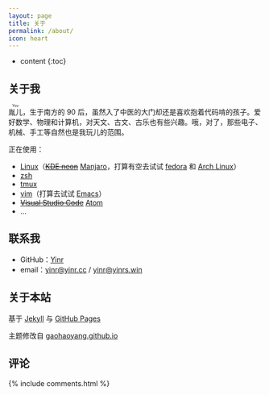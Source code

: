 ```yaml
---
layout: page
title: 关于
permalink: /about/
icon: heart
---
```


* content
{:toc}

## 关于我

<ruby>胤儿<rp>（</rp><rt>Yinr</rt><rp>）</rp></ruby>，生于南方的 90 后，虽然入了中医的大门却还是喜欢抱着代码啃的孩子。爱好数学、物理和计算机，对天文、古文、古乐也有些兴趣。哦，对了，那些电子、机械、手工等自然也是我玩儿的范围。

正在使用：

* [Linux](https://www.kernel.org/)（~~[KDE neon](https://neon.kde.org/)~~ [Manjaro](http://www.manjaro.org/)，打算有空去试试 [fedora](https://getfedora.org/) 和 [Arch Linux](http://www.archlinux.org/)）
* [zsh](http://zsh.sourceforge.net/)
* [tmux](http://tmux.github.io/)
* [vim](http://www.vim.org/)（打算去试试 [Emacs](https://www.gnu.org/software/emacs/)）
* ~~[Visual Studio Code](http://code.visualstudio.com/)~~ [Atom](https://atom.io/)
* ...

## 联系我

* GitHub：[Yinr](https://github.com/Yinr)
* email：<yinr@yinr.cc> / <yinr@yinrs.win>

## 关于本站

基于 [Jekyll](https://jekyllrb.com) 与 [GitHub Pages](http://pages.github.com)

主题修改自 [gaohaoyang.github.io](https://github.com/Gaohaoyang/gaohaoyang.github.io)

## 评论

{% include comments.html %}
